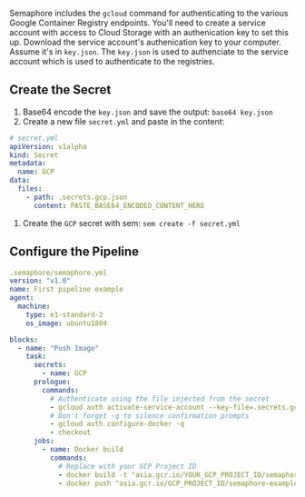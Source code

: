 Semaphore includes the `gcloud` command for authenticating to the
various Google Container Registry endpoints. You'll need to create a
service account with access to Cloud Storage with an authenication key
to set this up. Download the service account's authenication key to
your computer. Assume it's in `key.json`. The `key.json` is used to
authenciate to the service account which is used to authenticate to
the registries.

## Create the Secret

1. Base64 encode the `key.json` and save the output: `base64 key.json`
1. Create a new file `secret.yml` and paste in the content:

```yml
# secret.yml
apiVersion: v1alpha
kind: Secret
metadata:
  name: GCP
data:
  files:
    - path: .secrets.gcp.json
      content: PASTE_BASE64_ENCODED_CONTENT_HERE
```

1. Create the `GCP` secret with sem: `sem create -f secret.yml`

## Configure the Pipeline

```yml
.semaphore/semaphore.yml
version: "v1.0"
name: First pipeline example
agent:
  machine:
    type: e1-standard-2
    os_image: ubuntu1804

blocks:
  - name: "Push Image"
    task:
      secrets:
        - name: GCP
      prologue:
        commands:
          # Authenticate using the file injected from the secret
          - gcloud auth activate-service-account --key-file=.secrets.gcp.json
          # Don't forget -q to silence confirmation prompts
          - gcloud auth configure-docker -q
          - checkout
      jobs:
        - name: Docker build
          commands:
            # Replace with your GCP Project ID
            - docker build -t "asia.gcr.io/YOUR_GCP_PROJECT_ID/semaphore-example:${SEMAPHORE_GIT_SHA:0:7}" .
            - docker push "asia.gcr.io/GCP_PROJECT_ID/semaphore-example:${SEMAPHORE_GIT_SHA:0:7}"
```

